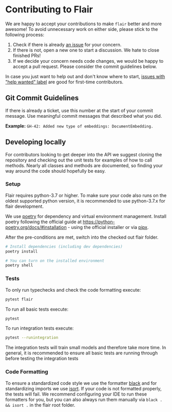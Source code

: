# Contributing to Flair

We are happy to accept your contributions to make `flair` better and more awesome! To avoid unnecessary work on either
side, please stick to the following process:

1. Check if there is already [an issue](https://github.com/zalandoresearch/flair/issues) for your concern.
2. If there is not, open a new one to start a discussion. We hate to close finished PRs!
3. If we decide your concern needs code changes, we would be happy to accept a pull request. Please consider the
   commit guidelines below.

In case you just want to help out and don't know where to start,
[issues with "help wanted" label](https://github.com/zalandoresearch/flair/labels/help%20wanted) are good for
first-time contributors.

## Git Commit Guidelines

If there is already a ticket, use this number at the start of your commit message.
Use meaningful commit messages that described what you did.

**Example:** `GH-42: Added new type of embeddings: DocumentEmbedding.`

## Developing locally

For contributors looking to get deeper into the API we suggest cloning the repository and checking out the unit
tests for examples of how to call methods. Nearly all classes and methods are documented, so finding your way around
the code should hopefully be easy.

### Setup

Flair requires python-3.7 or higher. To make sure your code also runs on the oldest supported
python version, it is recommended to use python-3.7.x for flair development.

We use [poetry](https://python-poetry.org) for dependency and virtual environment management.
Install poetry following the official guide at https://python-poetry.org/docs/#installation - using the official installer
or via [pipx](https://pypa.github.io/pipx/).

After the pre-conditions are met, switch into the checked out flair folder.

```bash
# Install dependencies (including dev dependencies)
poetry install

# You can turn on the installed environment
poetry shell
```

### Tests

To only run typechecks and check the code formatting execute:

```bash
pytest flair
```

To run all basic tests execute:

```bash
pytest
```

To run integration tests execute:

```bash
pytest --runintegration
```

The integration tests will train small models and therefore take more time.
In general, it is recommended to ensure all basic tests are running through before testing the integration tests

### Code Formatting

To ensure a standardized code style we use the formatter [black](https://github.com/ambv/black) and for standardizing
imports we use [isort](https://github.com/PyCQA/isort). If your code is not formatted properly, the tests will fail.
We recommend configuring your IDE to run these formatters for you, but you can also always run them manually via
`black . && isort .` in the flair root folder.
